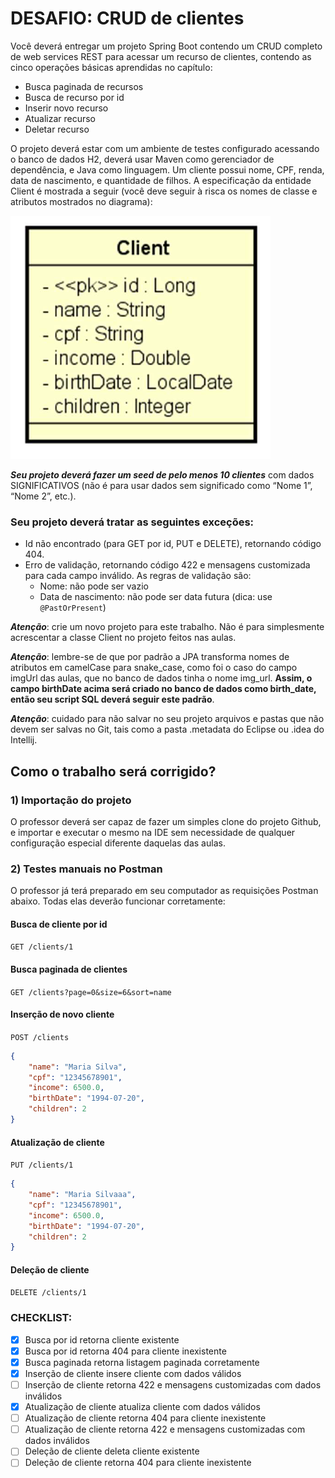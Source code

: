 # DESAFIO: CRUD de clientes

Você deverá entregar um projeto Spring Boot contendo um CRUD completo de web services REST para
acessar um recurso de clientes, contendo as cinco operações básicas aprendidas no capítulo:

- Busca paginada de recursos
- Busca de recurso por id
- Inserir novo recurso
- Atualizar recurso
- Deletar recurso

O projeto deverá estar com um ambiente de testes configurado acessando o banco de dados H2, deverá usar Maven como gerenciador de dependência, e Java como linguagem.
Um cliente possui nome, CPF, renda, data de nascimento, e quantidade de filhos. A especificação da
entidade Client é mostrada a seguir (você deve seguir à risca os nomes de classe e atributos mostrados no diagrama):

![Entidade Client](./img/uml.png)

***Seu projeto deverá fazer um seed de pelo menos 10 clientes*** com dados SIGNIFICATIVOS (não é para usar dados sem significado como “Nome 1”, “Nome 2”, etc.).

### Seu projeto deverá tratar as seguintes exceções:

- Id não encontrado (para GET por id, PUT e DELETE), retornando código 404.
- Erro de validação, retornando código 422 e mensagens customizada para cada campo inválido. As regras de validação são:
    - Nome: não pode ser vazio
    - Data de nascimento: não pode ser data futura (dica: use `@PastOrPresent`)


***Atenção***: crie um novo projeto para este trabalho. Não é para simplesmente acrescentar a classe Client no projeto feitos nas aulas.


***Atenção***: lembre-se de que por padrão a JPA transforma nomes de atributos em camelCase para snake_case, como foi o caso do campo imgUrl das aulas, que no banco de dados tinha o nome img_url. **Assim, o campo birthDate acima será criado no banco de dados como birth_date, então seu script SQL deverá seguir este padrão**.


***Atenção***: cuidado para não salvar no seu projeto arquivos e pastas que não devem ser salvas no Git, tais como a pasta .metadata do Eclipse ou .idea do Intellij.

## Como o trabalho será corrigido?

### 1) Importação do projeto

O professor deverá ser capaz de fazer um simples clone do projeto Github, e importar e executar o mesmo na IDE sem necessidade de qualquer configuração especial diferente daquelas das aulas.

### 2) Testes manuais no Postman

O professor já terá preparado em seu computador as requisições Postman abaixo. Todas elas deverão funcionar corretamente:

#### Busca de cliente por id

`GET /clients/1`

#### Busca paginada de clientes

`GET /clients?page=0&size=6&sort=name`

#### Inserção de novo cliente

`POST /clients`

```json
{
    "name": "Maria Silva",
    "cpf": "12345678901",
    "income": 6500.0,
    "birthDate": "1994-07-20",
    "children": 2
}
```

#### Atualização de cliente

`PUT /clients/1`

```json
{
    "name": "Maria Silvaaa",
    "cpf": "12345678901",
    "income": 6500.0,
    "birthDate": "1994-07-20",
    "children": 2
}
```

#### Deleção de cliente

`DELETE /clients/1`

### CHECKLIST:

- [x] Busca por id retorna cliente existente
- [x] Busca por id retorna 404 para cliente inexistente
- [x] Busca paginada retorna listagem paginada corretamente
- [x] Inserção de cliente insere cliente com dados válidos
- [ ] Inserção de cliente retorna 422 e mensagens customizadas com dados inválidos
- [x] Atualização de cliente atualiza cliente com dados válidos
- [ ] Atualização de cliente retorna 404 para cliente inexistente
- [ ] Atualização de cliente retorna 422 e mensagens customizadas com dados inválidos
- [ ] Deleção de cliente deleta cliente existente
- [ ] Deleção de cliente retorna 404 para cliente inexistente